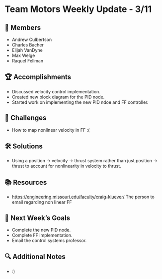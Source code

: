 # Team Motors Weekly Update - 3/11

## 👥 Members
- Andrew Culbertson
- Charles Bacher
- Elijah VanDyne
- Max Welge
- Raquel Fellman

## 🏆 Accomplishments
- Discussed velocity control implementation.
- Created new block diagram for the PID node.
- Started work on implementing the new PID ndoe and FF controller.

## 🚧 Challenges
- How to map nonlinear velocity in FF :(

## 🛠 Solutions
- Using a position -> velocity -> thrust system rather than just position -> thrust to account for nonlinearity in velocity to thrust.

## 📚 Resources
- https://engineering.missouri.edu/faculty/craig-kluever/ The person to email regarding non linear FF

## 🎯 Next Week’s Goals
- Complete the new PID node.
- Complete FF implementation.
- Email the control systems professor.

## 🔍 Additional Notes
- :)
